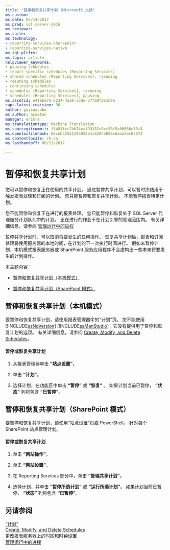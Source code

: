 ```yaml
---
title: "暂停和恢复共享计划 |Microsoft 文档"
ms.custom: 
ms.date: 03/14/2017
ms.prod: sql-server-2016
ms.reviewer: 
ms.suite: 
ms.technology:
- reporting-services-sharepoint
- reporting-services-native
ms.tgt_pltfrm: 
ms.topic: article
helpviewer_keywords:
- pausing schedules
- report-specific schedules [Reporting Services]
- shared schedules [Reporting Services], resuming
- resuming schedules
- continuing schedules
- schedules [Reporting Services], resuming
- schedules [Reporting Services], pausing
ms.assetid: e416be75-5234-4aa6-a3de-77f60f25169a
caps.latest.revision: 36
author: guyinacube
ms.author: asaxton
manager: erikre
ms.translationtype: Machine Translation
ms.sourcegitcommit: f3481fcc2bb74eaf93182e6cc58f5a06666e10f4
ms.openlocfilehash: 0eceb425b1294026a1c82043800c6aaa2ec83972
ms.contentlocale: zh-cn
ms.lasthandoff: 06/13/2017

---
```

# <a name="pause-and-resume-shared-schedules"></a>暂停和恢复共享计划
  您可以暂停和恢复正在使用的共享计划。 通过暂停共享计划，可以暂时冻结用于触发报表处理和订阅的计划。 您只能暂停和恢复共享计划。 不能暂停报表特定计划。  
  
 您不能暂停和恢复正在进行的报表处理。 您只能暂停和恢复处于 SQL Server 代理服务计划队列中的计划。 正在进行的作业不在计划引擎的管理范围内。 有关详细信息，请参阅 [管理运行中的进程](../../reporting-services/subscriptions/manage-a-running-process.md)  
  
 暂停共享计划时，可以取消将要发生的任何操作。 恢复共享计划后，报表和订阅处理将使用服务器的本地时间，在计划的下一次执行时间进行。 假如未暂停计划，本机模式报表服务器或 SharePoint 服务应用程序不会虚构出一些本来将要发生的计划操作。  
  
 本主题内容：  
  
-   [暂停和恢复共享计划（本机模式）](#bkmk_native)  
  
-   [暂停和恢复共享计划（SharePoint 模式）](#bkmk_sharepoint)  
  
##  <a name="bkmk_native"></a> 暂停和恢复共享计划（本机模式）  
 要暂停和恢复共享计划，请使用报表管理器中的“计划”页。 您不能使用 [!INCLUDE[ssNoVersion](../../includes/ssnoversion-md.md)] [!INCLUDE[ssManStudio](../../includes/ssmanstudio-md.md)]；它没有提供用于暂停和恢复计划的选项。 有关详细信息，请参阅 [Create, Modify, and Delete Schedules](../../reporting-services/subscriptions/create-modify-and-delete-schedules.md)。  
  
#### <a name="to-pause-or-resume-a-shared-schedule"></a>暂停或恢复共享计划  
  
1.  从报表管理器单击 **“站点设置”**。  
  
2.  单击 **“计划”**。  
  
3.  选择计划，在功能区中单击 **“暂停”** 或 **“恢复”** 。 如果计划当前已暂停， **“状态”** 列将包含 **“已暂停”**。  
  
##  <a name="bkmk_sharepoint"></a> 暂停和恢复共享计划（SharePoint 模式）  
 要暂停和恢复共享计划，请使用“站点设置”页或 PowerShell。 针对每个 SharePoint 站点管理计划。  
  
#### <a name="to-pause-or-resume-a-shared-schedule"></a>暂停或恢复共享计划  
  
1.  单击 **“网站操作”**。  
  
2.  单击 **“网站设置”**。  
  
3.  在 Reporting Services 部分中，单击 **“管理共享计划”**。  
  
4.  选择计划，并单击 **“暂停所选计划”** 或 **“运行所选计划”**。 如果计划当前已暂停， **“状态”** 列将包含 **“已暂停”**。  
  
## <a name="see-also"></a>另请参阅  
 [“计划”](../../reporting-services/subscriptions/schedules.md)   
 [Create, Modify, and Delete Schedules](../../reporting-services/subscriptions/create-modify-and-delete-schedules.md)   
 [更改报表服务器上的时区和时钟设置](../../reporting-services/subscriptions/change-time-zones-and-clock-settings-on-a-report-server.md)   
 [管理运行中的进程](../../reporting-services/subscriptions/manage-a-running-process.md)  
  
  
